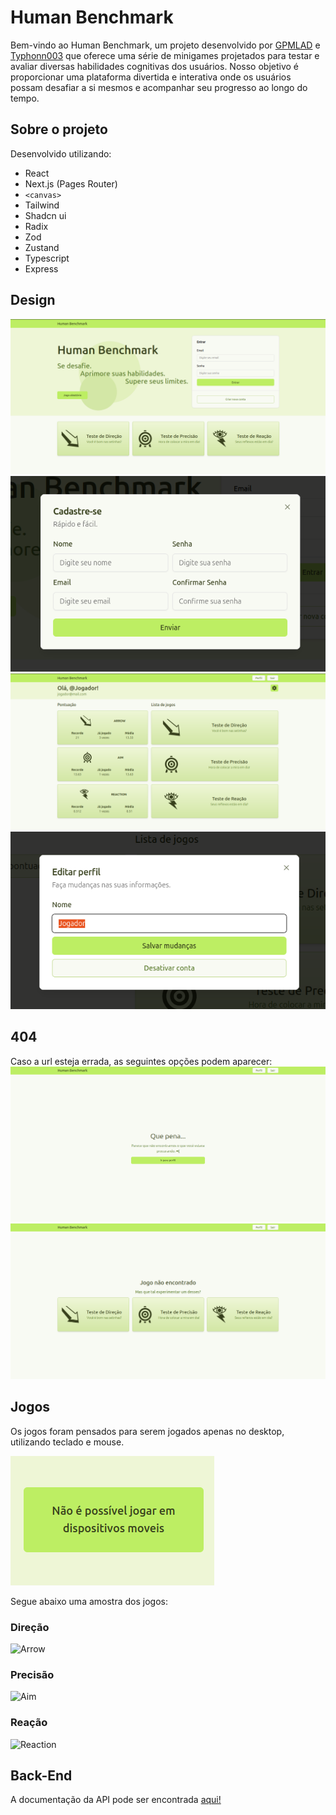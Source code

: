 # Human Benchmark

Bem-vindo ao Human Benchmark, um projeto desenvolvido por [GPMLAD](https://github.com/GPMLAD/) e [Typhonn003](https://github.com/Typhonn003) que oferece uma série de minigames projetados para testar e avaliar diversas habilidades cognitivas dos usuários. Nosso objetivo é proporcionar uma plataforma divertida e interativa onde os usuários possam desafiar a si mesmos e acompanhar seu progresso ao longo do tempo.

## Sobre o projeto

Desenvolvido utilizando:

- React
- Next.js (Pages Router)
- `<canvas>`
- Tailwind
- Shadcn ui
- Radix
- Zod
- Zustand
- Typescript
- Express

## Design

![Home](./docSrc/home.png)
![Register](./docSrc/register.png)
![Perfil](./docSrc/perfil.png)
![Update](./docSrc/update.png)

## 404

Caso a url esteja errada, as seguintes opções podem aparecer:
![404 normal](./docSrc/404normal.png)
![404 games](./docSrc/404games.png)

## Jogos

Os jogos foram pensados para serem jogados apenas no desktop, utilizando teclado e mouse.

![Mobile](./docSrc/mobile.png)

Segue abaixo uma amostra dos jogos:

### Direção

![Arrow](./docSrc/arrow.gif)

### Precisão

![Aim](./docSrc/aim.gif)

### Reação

![Reaction](./docSrc/reaction.gif)

## Back-End

A documentação da API pode ser encontrada [aqui!](https://github.com/Typhonn003/human_benchmark_api)
